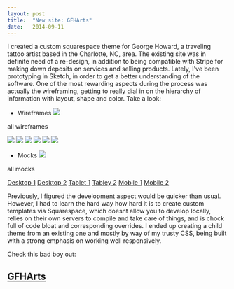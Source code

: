 ```yaml
---
layout: post
title:  "New site: GFHArts"
date:   2014-09-11 
---
```


 
I created a custom squarespace theme for George Howard, a traveling tattoo artist based in the Charlotte, NC, area. The existing site was in definite need of a re-design, in addition to being compatible with Stripe for making down deposits on services and selling products. Lately, I've been prototyping in Sketch, in order to get a better understanding of the software. One of the most rewarding aspects during the process was actually the wireframing, getting to really dial in on the hierarchy of information with layout, shape and color. Take a look:

* Wireframes
<a href="{{ site.baseurl }}/assets/img/screens-2/wireframes/screenshot.png"><img src="{{ site.baseurl }}/assets/img/screens-2/wireframes/screenshot.png"></a>

all wireframes

<a href="{{ site.baseurl }}/assets/img/screens-2/wireframes/Desktop-1.png"><img src="{{ site.baseurl }}/assets/img/screens-2/mocks/Desktop-1.png"></a>
<a href="{{ site.baseurl }}/assets/img/screens-2/wireframes/Desktop-2.png"><img src="{{ site.baseurl }}/assets/img/screens-2/mocks/Desktop-2.png"></a>
<a href="{{ site.baseurl }}/assets/img/screens-2/wireframes/Tablet-1.png"><img src="{{ site.baseurl }}/assets/img/screens-2/mocks/Desktop-2.png"></a>
<a href="{{ site.baseurl }}/assets/img/screens-2/wireframes/Tablet-2.png"><img src="{{ site.baseurl }}/assets/img/screens-2/mocks/Desktop-2.png"></a>
<a href="{{ site.baseurl }}/assets/img/screens-2/wireframes/Mobile-1.png"><img src="{{ site.baseurl }}/assets/img/screens-2/mocks/Desktop-2.png"></a>
<a href="{{ site.baseurl }}/assets/img/screens-2/wireframes/Mobile-2.png"><img src="{{ site.baseurl }}/assets/img/screens-2/mocks/Desktop-2.png"></a>

* Mocks 
<a href="{{ site.baseurl }}/assets/img/screens-2/wireframes/screenshot.png"><img src="{{ site.baseurl }}/assets/img/screens-2/wireframes/screenshot.png"></a>

all mocks

<a href="{{ site.baseurl }}/assets/img/screens-2/mocks/Desktop-1.png">Desktop 1</a>
<a href="{{ site.baseurl }}/assets/img/screens-2/mocks/Desktop-2.png">Desktop 2</a>
<a href="{{ site.baseurl }}/assets/img/screens-2/mocks/Tablet-1.png">Tablet 1</a>
<a href="{{ site.baseurl }}/assets/img/screens-2/mocks/Tablet-2.png">Tabley 2</a>
<a href="{{ site.baseurl }}/assets/img/screens-2/mocks/Mobile-1.png">Mobile 1</a>
<a href="{{ site.baseurl }}/assets/img/screens-2/mocks/Mobile-2.png">Mobile 2</a>


Previously, I figured the development aspect would be quicker than usual. However, I had to learn the hard way how hard it is to create custom templates via Squarespace, which doesnt allow you to develop locally, relies on their own servers to compile and take care of things, and is chock full of code bloat and corresponding overrides. I ended up creating a child theme from an existing one and mostly by way of my trusty CSS, being built with a strong emphasis on working well responsively. 

Check this bad boy out: 

## [GFHArts](http://www.gfharts.com/) 